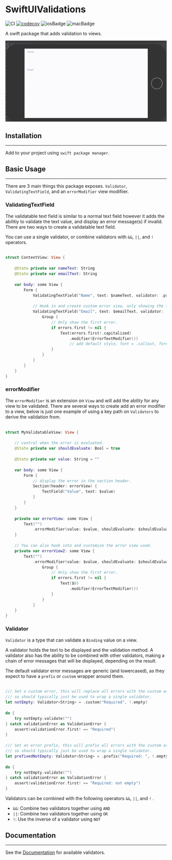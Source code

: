 # SwiftUIValidations

![CI](https://github.com/m-housh/SwiftUIValidations/workflows/CI/badge.svg)
[![codecov](https://codecov.io/gh/m-housh/SwiftUIValidations/branch/master/graph/badge.svg)](https://codecov.io/gh/m-housh/SwiftUIValidations)
![iosBadge](https://img.shields.io/badge/iOS-%3E%3D%2013-orange)
![macBadge](https://img.shields.io/badge/macOS-%3E%3D%2010.15-blue)

A swift package that adds validation to views.


![example](.github/Example-1.gif)

## Installation
-------------------------
Add to your project using `swift package manager`.

## Basic Usage
--------------------------

There are 3 main things this package exposes. `Validator`, `ValidatingTextField`, and an `errorModifier` view modifiier.

### ValidatingTextField

The validatable text field is similar to a normal text field however it adds the abilitiy to validate the text value, and display an error message(s) if invalid.  There are two ways to create a validatable text field.

You can use a single validator, or combine validators with `&&`, `||`, and `!` operators.

``` swift
    
struct ContentView: View {
    
    @State private var nameText: String
    @State private var emailText: String
    
    var body: some View {
        Form {
            ValidatingTextField("Name", text: $nameText, validator: .prefix("Required: ", !.empty && .count(5...)))
            
            // Hook in and create custom error view, only showing the first error.
            ValidatingTextField("Email", text: $emailText, validator: .custom("Required", !.empty) && .email) { errors in 
                Group {
                    // Only show the first error.
                    if errors.first != nil {
                        Text(errors.first!.capitalized)
                            .modifier(ErrorTextModifier()) 
                            // add default style, font = .callout, foregroundColor = .red
                    }
                }
            }
        }
    }
}
```

### errorModifier

The `errorModifier` is an extension on `View` and will add the ability for any view to be validated.  There are several ways to create add an error modifier to a view, below is just one example of using a key path on `Validators` to derive the validation from.

```swift

struct MyValidatableView: View {

    // control when the error is evaluated.
    @State private var shouldEvaluate: Bool = true
    
    @State private var value: String = ""
    
    var body: some View {
        Form {
            // display the error in the section header.
            Section(header: errorView) {
                TextField("Value", text: $value)
            }
        }
    }
    
    private var errorView: some View {
        Text("")
            .errorModifier(value: $value, shouldEvaluate: $shouldEvaluate, validator: !.empty)
    }
    
    // You can also hook into and customize the error view used.
    private var errorView2: some View {
        Text("")
            .errorModifier(value: $value, shouldEvaluate: $shouldEvaluate, validator: !.empty) { errors in  
                Group {
                    // Only show the first error.
                    if errors.first != nil {
                        Text($0)
                            .modifier(ErrorTextModifier())
                    }
                }
            }
    }
}

```

### Validator

`Validator` is a type that can validate a `Binding` value on a view.  

A validator holds the text to be displayed and the validation method.  A validator also has the ability to be combined with other validators, making a chain of error messages that will be displayed, depending on the result.

The default validator error messages are generic (and lowercased), as they expect to have a `prefix` or `custom` wrapper around
them.

``` swift

/// Set a custom error, this will replace all errors with the custom error,
/// so should typically just be used to wrap a single validator.
let notEmpty: Validator<String> = .custom("Required", !.empty)

do {
    try notEmpty.validate("")
} catch validationError as ValidationError {
    assert(validationError.first! == "Required")
}

/// Set an error prefix, this will prefix all errors with the custom error prefix,
/// so should typically just be used to wrap a single validator.
let prefixedNotEmpty: Validator<String> = .prefix("Required: ", !.empty)

do {
    try notEmpty.validate("")
} catch validationError as ValidationError {
    assert(validationError.first! == "Required: not empty")
}

```

Validators can be combined with the following operators `&&`, `||`, and `!` .

-   `&&`:  Combine two validators together using `AND`
-   `||`:  Combine two validators together using `OR`
-   `!`:  Use the inverse of a validator using `NOT`

## Documentation
-------------------------------

See the [Documentation](https://m-housh.github.io/SwiftUIValidations) for available validators.
